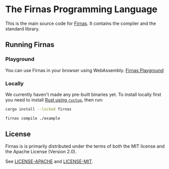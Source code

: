 # The Firnas Programming Language

This is the main source code for [Firnas](https://firnas-lang.dev). It contains the compiler and the standard library.

## Running Firnas

### Playground

You can use Firnas in your browser using WebAssembly. [Firnas Playground](https://play.firnas-lang.dev)

### Locally

We currently haven't made any pre-built binaries yet. To install locally first you need to install [Rust using `rustup`](https://www.rust-lang.org/tools/install), then run:

```bash
cargo install --locked firnas
```

```bash
firnas compile ./example
```

## License

Firnas is is primarily distributed under the terms of both the MIT license and the Apache License (Version 2.0).

See [LICENSE-APACHE](./LICENCE-APACHE) and [LICENSE-MIT](./LICENCE-MIT).
